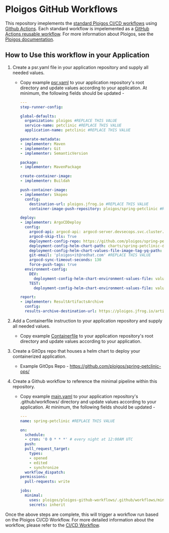 # Ploigos GitHub Workflows

This repository imeplements the [standard Ploigos CI/CD workflows](https://ploigos.github.io/ploigos-docs/#_cicd_process_workflow) using [Github Actions](https://docs.github.com/en/actions). Each standard workflow is impelemented as a [GitHub Actions reusable workflow](https://docs.github.com/en/actions/using-workflows/reusing-workflows). For more information about Ploigos, see the [Ploigos documentation](https://ploigos.github.io/ploigos-docs).

## How to Use this workflow in your Application

1. Create a psr.yaml file in your application repository and supply all needed values.
   * Copy example [psr.yaml](https://github.com/ploigos/spring-petclinic/blob/main/psr.yaml) to your application repository's root directory and update values according to your application. At minimum, the following fields should be updated -
     ```yaml
     ---
     step-runner-config:

     global-defaults:
       organization: ploigos #REPLACE THIS VALUE
       service-name: petclinic #REPLACE THIS VALUE
       application-name: petclinic #REPLACE THIS VALUE

     generate-metadata:
     - implementer: Maven
     - implementer: Git
     - implementer: SemanticVersion

     package:
     - implementer: MavenPackage

     create-container-image:
     - implementer: Buildah

     push-container-image:
     - implementer: Skopeo
       config:
         destination-url: ploigos.jfrog.io #REPLACE THIS VALUE
         container-image-push-repository: ploigos/spring-petclinic #REPLACE THIS VALUE
     
     deploy:
     - implementer: ArgoCDDeploy
       config:
         argocd-api: argocd-api: argocd-server.devsecops.svc.cluster.local #REPLACE THIS VALUE
         argocd-skip-tls: True
         deployment-config-repo: https://github.com/ploigos/spring-petclinic-ops.git #REPLACE THIS VALUE
         deployment-config-helm-chart-path: charts/spring-petclinic-deploy #REPLACE THIS VALUE
         deployment-config-helm-chart-values-file-image-tag-yq-path: 'image.tag'
         git-email: 'ploigos+it@redhat.com' #REPLACE THIS VALUE
         argocd-sync-timeout-seconds: 130
         force-push-tags: true
       environment-config:
         DEV:
           deployment-config-helm-chart-environment-values-file: values-DEV.yaml
         TEST:
           deployment-config-helm-chart-environment-values-file: values-TEST.yaml
     
     report:
     - implementer: ResultArtifactsArchive
       config:
       results-archive-destination-url: https://ploigos.jfrog.io/artifactory/results/ #REPLACE THIS VALUE
     ```

2. Add a Containerfile instruction to your application repository and supply all needed values.
   * Copy example [Containerfile](https://github.com/ploigos/spring-petclinic/blob/main/Containerfile) to your application repository's root directory and update values according to your application.
3. Create a GitOps repo that houses a helm chart to deploy your containerized application.
   * Example GitOps Repo - https://github.com/ploigos/spring-petclinic-ops/
4. Create a Github workflow to reference the minimal pipeline within this repository.
   * Copy example [main.yaml](https://github.com/ploigos/spring-petclinic/blob/main/.github/workflows/main.yaml) to your application repository's .github/workflows/ directory and update values according to your application. At minimum, the following fields should be updated -
     ```yaml
     ---
     name: spring-petclinic #REPLACE THIS VALUE

     on:
       schedule:
       - cron: '0 0 * * *' # every night at 12:00AM UTC
       push:
       pull_request_target:
         types:
         - opened
         - edited
         - synchronize
       workflow_dispatch:
     permissions:
       pull-requests: write

     jobs:
       minimal:
         uses: ploigos/ploigos-github-workflows/.github/workflows/minimal.yaml@main
         secrets: inherit
     ```

Once the above steps are complete, this will trigger a workflow run based on the Ploigos CI/CD Workflow. For more detailed information about the workflow, please refer to the [CI/CD Workflow](https://github.com/ploigos/infra-ops#cicd-workflow). 
